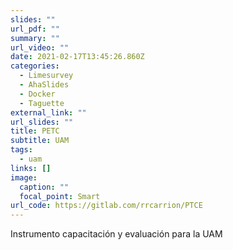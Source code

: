 ```yaml
---
slides: ""
url_pdf: ""
summary: ""
url_video: ""
date: 2021-02-17T13:45:26.860Z
categories:
  - Limesurvey
  - AhaSlides
  - Docker
  - Taguette
external_link: ""
url_slides: ""
title: PETC
subtitle: UAM    
tags:
  - uam
links: []
image:
  caption: ""
  focal_point: Smart
url_code: https://gitlab.com/rrcarrion/PTCE
---
```

Instrumento capacitación y evaluación para la UAM
